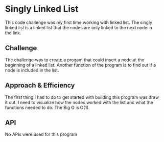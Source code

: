 # Singly Linked List
This code challenge was my first time working with linked list. The singly linked list is a linked list that the nodes are only linked to the next node in the link.

## Challenge
The challenge was to create a progam that could insert a node at the beginning of a linked list. Another function of the program is to find out if a node is included in the list.

## Approach & Efficiency
The first thing I had to do to get started with building this program was draw it out. I need to visualize how the nodes worked with the list and what the functions needed to do. The Big O is O(1).

## API
No APIs were used for this program